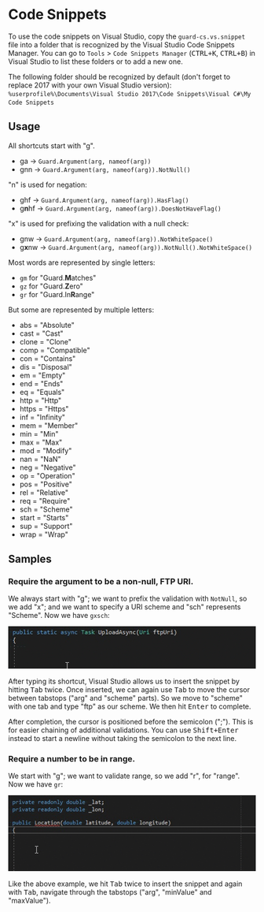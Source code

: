 # Code Snippets

To use the code snippets on Visual Studio, copy the `guard-cs.vs.snippet` file into a folder that is
recognized by the Visual Studio Code Snippets Manager. You can go to `Tools` > `Code Snippets Manager`
(<kbd>CTRL+K</kbd>, <kbd>CTRL+B</kbd>) in Visual Studio to list these folders or to add a new one.

The following folder should be recognized by default (don't forget to replace 2017 with your own
Visual Studio version):
`%userprofile%\Documents\Visual Studio 2017\Code Snippets\Visual C#\My Code Snippets`

## Usage

All shortcuts start with "g".
* ga -> `Guard.Argument(arg, nameof(arg))`
* gnn -> `Guard.Argument(arg, nameof(arg)).NotNull()`

"n" is used for negation:
* ghf -> `Guard.Argument(arg, nameof(arg)).HasFlag()`
* g**n**hf -> `Guard.Argument(arg, nameof(arg)).DoesNotHaveFlag()`

"x" is used for prefixing the validation with a null check:
* gnw -> `Guard.Argument(arg, nameof(arg)).NotWhiteSpace()`
* g**x**nw -> `Guard.Argument(arg, nameof(arg)).NotNull().NotWhiteSpace()`

Most words are represented by single letters:
* `gm` for "Guard.**M**atches"
* `gz` for "Guard.**Z**ero"
* `gr` for "Guard.In**R**ange"

But some are represented by multiple letters:
* abs = "Absolute"
* cast = "Cast"
* clone = "Clone"
* comp = "Compatible"
* con = "Contains"
* dis = "Disposal"
* em = "Empty"
* end = "Ends"
* eq = "Equals"
* http = "Http"
* https = "Https"
* inf = "Infinity"
* mem = "Member"
* min = "Min"
* max = "Max"
* mod = "Modify"
* nan = "NaN"
* neg = "Negative"
* op = "Operation"
* pos = "Positive"
* rel = "Relative"
* req = "Require"
* sch = "Scheme"
* start = "Starts"
* sup = "Support"
* wrap = "Wrap"

## Samples

### Require the argument to be a non-null, FTP URI.

We always start with "g"; we want to prefix the validation with `NotNull`, so we add "x"; and we
want to specify a URI scheme and "sch" represents "Scheme". Now we have `gxsch`:

![gxsch](gifs/gxsch.gif)

After typing its shortcut, Visual Studio allows us to insert the snippet by hitting <kbd>Tab</kbd>
twice. Once inserted, we can again use <kbd>Tab</kbd> to move the cursor between tabstops ("arg" and
"scheme" parts). So we move to "scheme" with one tab and type "ftp" as our scheme. We then hit
<kbd>Enter</kbd> to complete.

After completion, the cursor is positioned before the semicolon (";"). This is for easier chaining
of additional validations. You can use <kbd>Shift+Enter</kbd> instead to start a newline without
taking the semicolon to the next line.

### Require a number to be in range.

We start with "g"; we want to validate range, so we add "r", for "range". Now we have `gr`:

![gr](gifs/gr.gif)

Like the above example, we hit <kbd>Tab</kbd> twice to insert the snippet and again with
<kbd>Tab</kbd>, navigate through the tabstops ("arg", "minValue" and "maxValue").
